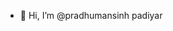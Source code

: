 - 👋 Hi, I’m @pradhumansinh padiyar
<!---
pradhuman01/pradhuman01 is a ✨ special ✨ repository because its `README.md` (this file) appears on your GitHub profile.
You can click the Preview link to take a look at your changes.
--->
